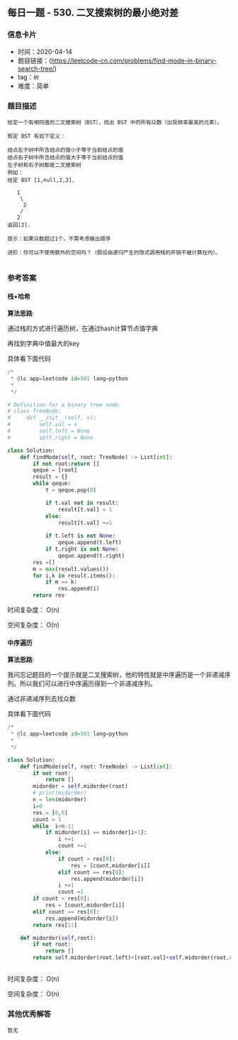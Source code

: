## 每日一题 - 530.  二叉搜索树的最小绝对差

### 信息卡片

- 时间：2020-04-14
- 题目链接：(https://leetcode-cn.com/problems/find-mode-in-binary-search-tree/)
- tag：`树`
- 难度：简单

### 题目描述

```
给定一个有相同值的二叉搜索树（BST），找出 BST 中的所有众数（出现频率最高的元素）。

假定 BST 有如下定义：

结点左子树中所含结点的值小于等于当前结点的值
结点右子树中所含结点的值大于等于当前结点的值
左子树和右子树都是二叉搜索树
例如：
给定 BST [1,null,2,2],

   1
    \
     2
    /
   2
返回[2].

提示：如果众数超过1个，不需考虑输出顺序

进阶：你可以不使用额外的空间吗？（假设由递归产生的隐式调用栈的开销不被计算在内）。


```



### 参考答案

#### 栈+哈希

**算法思路**:

通过栈的方式进行遍历树，在通过hash计算节点值字典

再找到字典中值最大的key


具体看下面代码

```python
/*
 * @lc app=leetcode id=501 lang=python
 *
 */

# Definition for a binary tree node.
# class TreeNode:
#     def __init__(self, x):
#         self.val = x
#         self.left = None
#         self.right = None

class Solution:
    def findMode(self, root: TreeNode) -> List[int]:
        if not root:return []
        qeque = [root]
        result = {}
        while qeque:
            t = qeque.pop(0)

            if t.val not in result:
                result[t.val] = 1
            else:
                result[t.val] +=1
            
            if t.left is not None:
                qeque.append(t.left)
            if t.right is not None:
                qeque.append(t.right)
        res =[]
        m = max(result.values())
        for i,k in result.items():
            if m == k:
                res.append(i)
        return res	
```

时间复杂度： O(n)

空间复杂度： O(n)


#### 中序遍历

**算法思路**:

我问忘记题目的一个提示就是二叉搜索树，他的特性就是中序遍历是一个非递减序列。所以我们可以进行中序遍历得到一个非递减序列。

通过非递减序列去找众数


具体看下面代码

```python
/*
 * @lc app=leetcode id=501 lang=python
 *
 */

class Solution:
    def findMode(self, root: TreeNode) -> List[int]:
        if not root:
            return []
        midorder = self.midorder(root)
        # print(midorder)
        n = len(midorder)
        i=0
        res = [0,0]
        count = 1
        while  i<n-1:
            if midorder[i] == midorder[i+1]:
                i +=1
                count +=1
            else:
                if count > res[0]:
                    res = [count,midorder[i]]
                elif count == res[0]:
                    res.append(midorder[i])
                i +=1
                count =1
        if count > res[0]:
            res = [count,midorder[i]]
        elif count == res[0]:
            res.append(midorder[i])
        return res[1:]

    def midorder(self,root):
        if not root:
            return []
        return self.midorder(root.left)+[root.val]+self.midorder(root.right)
 

```
时间复杂度： O(n)

空间复杂度： O(n)


### 其他优秀解答

```
暂无
```



